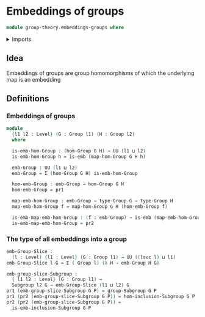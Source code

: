# Embeddings of groups

```agda
module group-theory.embeddings-groups where
```

<details><summary>Imports</summary>

```agda
open import foundation.dependent-pair-types
open import foundation.embeddings
open import foundation.universe-levels

open import group-theory.groups
open import group-theory.homomorphisms-groups
open import group-theory.subgroups
```

</details>

## Idea

Embeddings of groups are group homomorphisms of which the underlying map is an
embedding

## Definitions

### Embeddings of groups

```agda
module _
  {l1 l2 : Level} (G : Group l1) (H : Group l2)
  where

  is-emb-hom-Group : (hom-Group G H) → UU (l1 ⊔ l2)
  is-emb-hom-Group h = is-emb (map-hom-Group G H h)

  emb-Group : UU (l1 ⊔ l2)
  emb-Group = Σ (hom-Group G H) is-emb-hom-Group

  hom-emb-Group : emb-Group → hom-Group G H
  hom-emb-Group = pr1

  map-emb-hom-Group : emb-Group → type-Group G → type-Group H
  map-emb-hom-Group f = map-hom-Group G H (hom-emb-Group f)

  is-emb-map-emb-hom-Group : (f : emb-Group) → is-emb (map-emb-hom-Group f)
  is-emb-map-emb-hom-Group = pr2
```

### The type of all embeddings into a group

```agda
emb-Group-Slice :
  (l : Level) {l1 : Level} (G : Group l1) → UU ((lsuc l) ⊔ l1)
emb-Group-Slice l G = Σ ( Group l) (λ H → emb-Group H G)

emb-group-slice-Subgroup :
  { l1 l2 : Level} (G : Group l1) →
  Subgroup l2 G → emb-Group-Slice (l1 ⊔ l2) G
pr1 (emb-group-slice-Subgroup G P) = group-Subgroup G P
pr1 (pr2 (emb-group-slice-Subgroup G P)) = hom-inclusion-Subgroup G P
pr2 (pr2 (emb-group-slice-Subgroup G P)) =
  is-emb-inclusion-Subgroup G P
```
